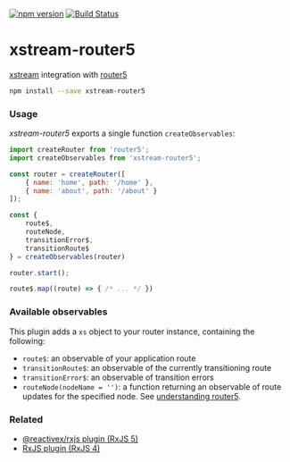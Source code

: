 [![npm version](https://badge.fury.io/js/xstream-router5.svg)](https://badge.fury.io/js/xstream-router5)
[![Build Status](https://travis-ci.org/router5/xstream-router5.svg?branch=master)](https://travis-ci.org/router5/xstream-router5?branch=master)

# xstream-router5

[xstream](http://staltz.com/xstream/) integration with [router5](http://router5.github.io)

```sh
npm install --save xstream-router5
```

### Usage

_xstream-router5_ exports a single function `createObservables`:

```js
import createRouter from 'router5';
import createObservables from 'xstream-router5';

const router = createRouter([
    { name: 'home', path: '/home' },
    { name: 'about', path: '/about' }
]);

const {
    route$,
    routeNode,
    transitionError$,
    transitionRoute$
} = createObservables(router)

router.start();

route$.map((route) => { /* ... */ })
```

### Available observables

This plugin adds a `xs` object to your router instance, containing the following:
- `route$`: an observable of your application route
- `transitionRoute$`: an observable of the currently transitioning route
- `transitionError$`: an observable of transition errors
- `routeNode(nodeName = '')`: a function returning an observable of route updates for the specified node. See [understanding router5](http://router5.github.io/docs/understanding-router5.html).

### Related

- [@reactivex/rxjs plugin (RxJS 5)](https://github.com/router5/rxjs-router5)
- [RxJS plugin (RxJS 4)](https://github.com/router5/rx-router5)

